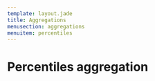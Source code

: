 ```yaml
---
template: layout.jade
title: Aggregations
menusection: aggregations
menuitem: percentiles
---
```



# Percentiles aggregation
